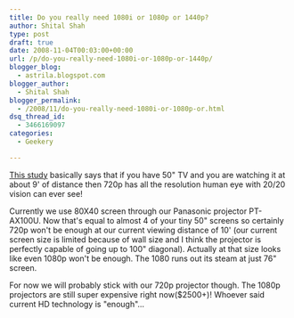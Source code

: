 ```yaml
---
title: Do you really need 1080i or 1080p or 1440p?
author: Shital Shah
type: post
draft: true
date: 2008-11-04T00:03:00+00:00
url: /p/do-you-really-need-1080i-or-1080p-or-1440p/
blogger_blog:
  - astrila.blogspot.com
blogger_author:
  - Shital Shah
blogger_permalink:
  - /2008/11/do-you-really-need-1080i-or-1080p-or.html
dsq_thread_id:
  - 3466169097
categories:
  - Geekery

---
```

[This study][1] basically says that if you have 50" TV and you are watching it at about 9' of distance then 720p has all the resolution human eye with 20/20 vision can ever see!

Currently we use 80X40 screen through our Panasonic projector PT-AX100U. Now that's equal to almost 4 of your tiny 50" screens so certainly 720p won't be enough at our current viewing distance of 10' (our current screen size is limited because of wall size and I think the projector is perfectly capable of going up to 100" diagonal). Actually at that size looks like even 1080p won't be enough. The 1080 runs out its steam at just 76" screen.

For now we will probably stick with our 720p projector though. The 1080p projectors are still super expensive right now($2500+)! Whoever said current HD technology is "enough"...

 [1]: http://www.burnyourbonus.info/hdtv-faq/faq3.html